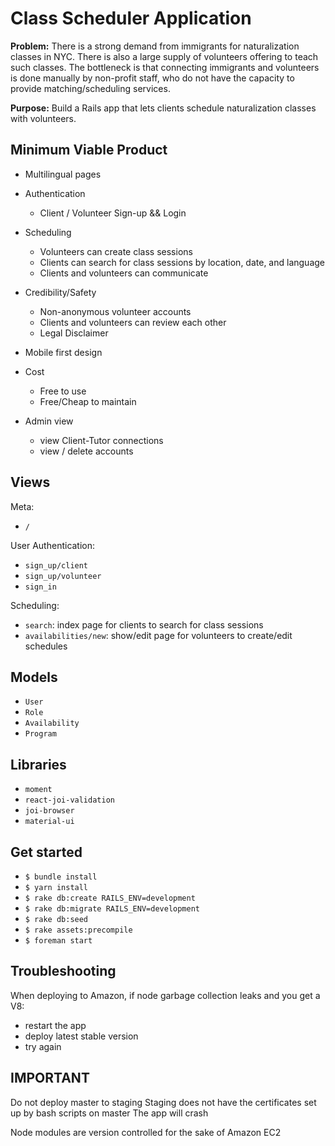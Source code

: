 # Class Scheduler Application

**Problem:** There is a strong demand from immigrants for naturalization classes
in NYC. There is also a large supply of volunteers offering to teach such
classes. The bottleneck is that connecting immigrants and volunteers is done
manually by non-profit staff, who do not have the capacity to provide
matching/scheduling services.

**Purpose:** Build a Rails app that lets clients schedule naturalization classes with
volunteers.

## Minimum Viable Product

- Multilingual pages

- Authentication
	- Client / Volunteer Sign-up && Login

- Scheduling
	- Volunteers can create class sessions
	- Clients can search for class sessions by location, date, and language
	- Clients and volunteers can communicate

- Credibility/Safety
	- Non-anonymous volunteer accounts
	- Clients and volunteers can review each other
	- Legal Disclaimer

- Mobile first design

- Cost
	- Free to use
	- Free/Cheap to maintain

- Admin view
	- view Client-Tutor connections
	- view / delete accounts

## Views

Meta:
- `/`

User Authentication:
- `sign_up/client`
- `sign_up/volunteer`
- `sign_in`

Scheduling:
- `search`: index page for clients to search for class sessions
- `availabilities/new`: show/edit page for volunteers to create/edit schedules

## Models

- `User`
- `Role`
- `Availability`
- `Program`

## Libraries

- `moment`
- `react-joi-validation`
- `joi-browser`
- `material-ui`

## Get started

- `$ bundle install`
- `$ yarn install`
- `$ rake db:create RAILS_ENV=development`
- `$ rake db:migrate RAILS_ENV=development`
- `$ rake db:seed`
- `$ rake assets:precompile`
- `$ foreman start`

## Troubleshooting

When deploying to Amazon, if node garbage collection leaks and you get a V8:
- restart the app
- deploy latest stable version
- try again

## IMPORTANT

Do not deploy master to staging
Staging does not have the certificates set up by bash scripts on master
The app will crash

Node modules are version controlled for the sake of Amazon EC2
